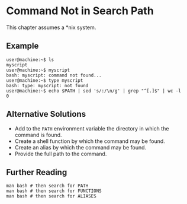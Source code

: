 Command Not in Search Path
==========================

This chapter assumes a \*nix system.

Example
-------

    user@machine:~$ ls
    myscript
    user@machine:~$ myscript
    bash: myscript: command not found...
    user@machine:~$ type myscript
    bash: type: myscript: not found    
    user@machine:~$ echo $PATH | sed 's/:/\n/g' | grep "^[.]$" | wc -l
    0
 
 Alternative Solutions
 ---------------------
 
 - Add to the `PATH` environment variable the directory in which the command is found.
 - Create a shell function by which the command may be found.
 - Create an alias by which the command may be found.
 - Provide the full path to the command.

Further Reading
---------------

    man bash # then search for PATH
    man bash # then search for FUNCTIONS
    man bash # then search for ALIASES
